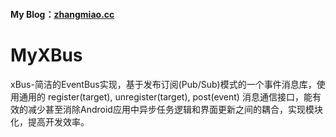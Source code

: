 
#### My Blog：[zhangmiao.cc](https://zhangmiao.cc/2018/08/21/xBus-%E7%AE%80%E6%B4%81%E7%9A%84EventBus%E5%AE%9E%E7%8E%B0/)
# MyXBus
xBus-简洁的EventBus实现，基于发布订阅(Pub/Sub)模式的一个事件消息库，使用通用的 register(target), unregister(target), post(event) 消息通信接口，能有效的减少甚至消除Android应用中异步任务逻辑和界面更新之间的耦合，实现模块化，提高开发效率。

